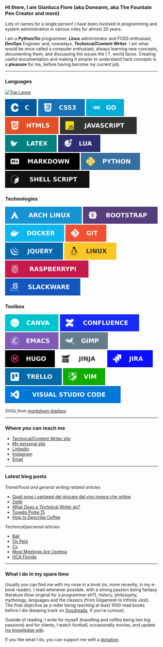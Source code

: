 ### Hi there, I am Gianluca Fiore (aka Donearm, aka The Fountain Pen Creator and more)

Lots of names for a single person! I have been involved in programming and system administration in various roles for almost 20 years.

I am a **Python/Go** programmer, **Linux** administrator and FOSS enthusiast, **DevOps** Engineer and, nowadays, **Technical/Content Writer**. I am what would be once called a computer enthusiast, always learning new concepts, documenting them, and discussing the issues the I.T. world faces. Creating useful documentation and making it simpler to understand hard concepts is a **pleasure** for me, before having become my current job.

----

### Languages

[![Top Langs](https://github-readme-stats-ae8871h9e-donearm.vercel.app/api/top-langs/?username=donearm&layout=compact&langs_count=10&include_all_commits=true)](https://github.com/donearm)

![C](icons/C.svg)
![CSS3](icons/CSS3.svg)
![Go](icons/GO.svg)
![HTML5](icons/HTML5.svg)
![Javascript](icons/JAVASCRIPT.svg)
![Latex](icons/LATEX.svg)
![Lua](icons/LUA.svg)
![Markdown](icons/MARKDOWN.svg)
![Python](icons/PYTHON.svg)
![Shell](icons/SHELLSCRIPT.svg)

### Technologies

![Archlinux](icons/ARCHLINUX.svg)
![Bootstrap](icons/BOOTSTRAP.svg)
![Docker](icons/DOCKER.svg)
![Git](icons/GIT.svg)
![jQuery](icons/JQUERY.svg)
![Linux](icons/LINUX.svg)
![RaspberryPi](icons/RASPBERRYPI.svg)
![Slackware](icons/SLACKWARE.svg)

### Toolbox

![Canva](icons/CANVA.svg)
![Confluence](icons/CONFLUENCE.svg)
![Emacs](icons/EMACS.svg)
![Gimp](icons/GIMP.svg)
![Hugo](icons/HUGO.svg)
![Jinja](icons/JINJA.svg)
![Jira](icons/JIRA.svg)
![Trello](icons/TRELLO.svg)
![Vim](icons/VIM.svg)
![Visual Studio Code](icons/VISUALSTUDIOCODE.svg)

_SVGs from [markdown-badges](https://ileriayo.github.io/markdown-badges/)_

----

### Where you can reach me

* [Technical/Content Writer site](https://www.fountainpencreator.com)
* [My personal site](https://www.gianlucafiore.it)
* [Linkedin](https://www.linkedin.com/in/gianluca-fiore-a70913b6)
* [Instagram](https://www.instagram.com/gianlucadfiore)
* [Email](mailto:gianlucafiore@fountainpencreator.com)

----

### Latest blog posts

_Travel/Food and general writing related articles_
<!-- FPC:START -->
- [Quali sono i vantaggi del giocare dal vivo invece che online](https://www.fountainpencreator.com/project/quali_sono_i_vantaggi_del_giocare_dal_vivo_invece_che_online/)
- [Zettlr](https://www.fountainpencreator.com/project/archwiki_zettlr/)
- [What Does a Technical Writer do?](https://www.fountainpencreator.com/post/what_does_a_technical_writer_do/)
- [Tuxedo Pulse 15](https://www.fountainpencreator.com/project/archwiki_tuxedo_pulse_15/)
- [How to Describe Coffee](https://www.fountainpencreator.com/post/how_to_describe_coffee/)
<!-- FPC:END -->

_Technical/personal articles_
<!-- GF:START -->
- [Bali](https://www.gianlucafiore.it/blog/bali/)
- [On Pelé](https://www.gianlucafiore.it/blog/on_pele/)
- [Cv](https://www.gianlucafiore.it/cv/)
- [Most Meetings Are Useless](https://www.gianlucafiore.it/blog/most-meetings-are-useless/)
- [HCA Florida](https://www.gianlucafiore.it/hca-florida/)
<!-- GF:END -->

----

### What I do in my spare time

Usually you can find me with my nose in a book (or, more recently, in my e-book reader). I read whenever possible, with a strong passion being fantasy literature (how original for a programmer eh?), history, philosophy, mythology, languages and the classics (from Gilgamesh to Infinite Jest). The final objective as a reder being reaching at least 1000 read books before I die (keeping track on [Goodreads](https://www.goodreads.com/review/list/25653929-gianluca-fiore?ref=nav_mybooks), if you're curious).

Outside of reading, I write for myself (travelling and coffee being two big passions) and for clients, I watch football, occasionally movies, and update [my knowledge wiki](https://www.gianlucafiore.it/Personal-Wiki/).

If you like what I do, you can support me with a [donation](https://ko-fi.com/W7W7KA0Z).

<!--
**Donearm/Donearm** is a ✨ _special_ ✨ repository because its `README.md` (this file) appears on your GitHub profile.

Here are some ideas to get you started:

- 🔭 I’m currently working on ...
- 🌱 I’m currently learning ...
- 👯 I’m looking to collaborate on ...
- 🤔 I’m looking for help with ...
- 💬 Ask me about ...
- 📫 How to reach me: ...
- 😄 Pronouns: ...
- ⚡ Fun fact: ...
-->
